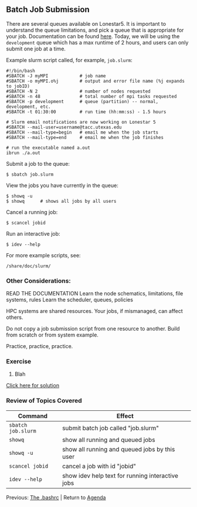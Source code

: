 ## Batch Job Submission

There are several queues available on Lonestar5. It is important to understand the queue limitations, and pick a queue that is appropriate for your job. Documentation can be found [here](https://portal.tacc.utexas.edu/user-guides/lonestar5#production-queues). Today, we will be using the `development` queue which has a max runtime of 2 hours, and users can only submit one job at a time.

Example slurm script called, for example, `job.slurm`:
```
#!/bin/bash
#SBATCH -J myMPI            # job name
#SBATCH -o myMPI.o%j        # output and error file name (%j expands to jobID)
#SBATCH -N 2                # number of nodes requested
#SBATCH -n 48               # total number of mpi tasks requested
#SBATCH -p development      # queue (partition) -- normal, development, etc.
#SBATCH -t 01:30:00         # run time (hh:mm:ss) - 1.5 hours

# Slurm email notifications are now working on Lonestar 5 
#SBATCH --mail-user=username@tacc.utexas.edu
#SBATCH --mail-type=begin   # email me when the job starts
#SBATCH --mail-type=end     # email me when the job finishes

# run the executable named a.out
ibrun ./a.out               
```



Submit a job to the queue:
```
$ sbatch job.slurm
```

View the jobs you have currently in the queue:
```
$ showq -u
$ showq      # shows all jobs by all users
```

Cancel a running job:
```
$ scancel jobid
```

Run an interactive job:
```
$ idev --help
```

For more example scripts, see:
```
/share/doc/slurm/
```





### Other Considerations:

READ THE DOCUMENTATION
Learn the node schematics, limitations, file systems, rules
Learn the scheduler, queues, policies

HPC systems are shared resources. Your jobs, if mismanaged, can affect others.

Do not copy a job submission script from one resource to another. Build from scratch or from system example.

Practice, practice, practice.




### Exercise

1. Blah

[Click here for solution](intro_to_hpc_05_solution.md)

### Review of Topics Covered

| Command             | Effect     |
|---------------------|------------|
| `sbatch job.slurm`  | submit batch job called "job.slurm" |
| `showq`             | show all running and queued jobs |
| `showq -u`          | show all running and queued jobs by this user |
| `scancel jobid`     | cancel a job with id "jobid" |
| `idev --help`       | show idev help text for running interactive jobs |



Previous: [The .bashrc](intro_to_hpc_04.md) | Return to [Agenda](../index.md)
